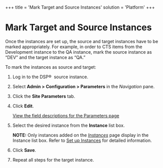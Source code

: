 +++
title = 'Mark Target and Source Instances'
solution = 'Platform'
+++

# Mark Target and Source Instances

Once the instances are set up, the source and target instances have to
be marked appropriately. For example, in order to CTS items from the
Development instance to the QA instance, mark the source instance as
“DEV” and the target instance as “QA.”

To mark the instances as source and target:

1.  Log in to the DSP®  source instance.

2.  Select **Admin \> Configuration \> Parameters** in the *Navigation*
    pane.

3.  Click the **Site Parameters** tab.

4.  Click **Edit**.
    
    [View the field descriptions for the Parameters
    page](../Page_Desc/Parameters_All_TabsSysAdmin.htm)

5.  Select the desired instance from the **Instance** list box.
    
    <span style="font-weight: bold;">NOTE:</span> Only instances added
    on the
    <span style="font-style: italic;">[Instances](../Page_Desc/Instances.htm)</span>
    page display in the Instance list box. Refer to [Set up
    Instances](Set_up_Instances.htm) for detailed information.

6.  Click **Save**.

7.  Repeat all steps for the target instance.
